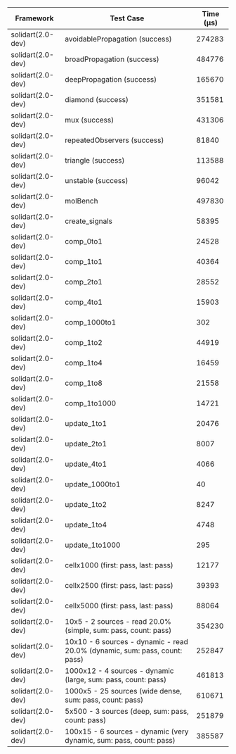 | Framework | Test Case | Time (μs) |
| --- | --- | --- |
| solidart(2.0-dev) | avoidablePropagation (success) | 274283 |
| solidart(2.0-dev) | broadPropagation (success) | 484776 |
| solidart(2.0-dev) | deepPropagation (success) | 165670 |
| solidart(2.0-dev) | diamond (success) | 351581 |
| solidart(2.0-dev) | mux (success) | 431306 |
| solidart(2.0-dev) | repeatedObservers (success) | 81840 |
| solidart(2.0-dev) | triangle (success) | 113588 |
| solidart(2.0-dev) | unstable (success) | 96042 |
| solidart(2.0-dev) | molBench | 497830 |
| solidart(2.0-dev) | create_signals | 58395 |
| solidart(2.0-dev) | comp_0to1 | 24528 |
| solidart(2.0-dev) | comp_1to1 | 40364 |
| solidart(2.0-dev) | comp_2to1 | 28552 |
| solidart(2.0-dev) | comp_4to1 | 15903 |
| solidart(2.0-dev) | comp_1000to1 | 302 |
| solidart(2.0-dev) | comp_1to2 | 44919 |
| solidart(2.0-dev) | comp_1to4 | 16459 |
| solidart(2.0-dev) | comp_1to8 | 21558 |
| solidart(2.0-dev) | comp_1to1000 | 14721 |
| solidart(2.0-dev) | update_1to1 | 20476 |
| solidart(2.0-dev) | update_2to1 | 8007 |
| solidart(2.0-dev) | update_4to1 | 4066 |
| solidart(2.0-dev) | update_1000to1 | 40 |
| solidart(2.0-dev) | update_1to2 | 8247 |
| solidart(2.0-dev) | update_1to4 | 4748 |
| solidart(2.0-dev) | update_1to1000 | 295 |
| solidart(2.0-dev) | cellx1000 (first: pass, last: pass) | 12177 |
| solidart(2.0-dev) | cellx2500 (first: pass, last: pass) | 39393 |
| solidart(2.0-dev) | cellx5000 (first: pass, last: pass) | 88064 |
| solidart(2.0-dev) | 10x5 - 2 sources - read 20.0% (simple, sum: pass, count: pass) | 354230 |
| solidart(2.0-dev) | 10x10 - 6 sources - dynamic - read 20.0% (dynamic, sum: pass, count: pass) | 252847 |
| solidart(2.0-dev) | 1000x12 - 4 sources - dynamic (large, sum: pass, count: pass) | 461813 |
| solidart(2.0-dev) | 1000x5 - 25 sources (wide dense, sum: pass, count: pass) | 610671 |
| solidart(2.0-dev) | 5x500 - 3 sources (deep, sum: pass, count: pass) | 251879 |
| solidart(2.0-dev) | 100x15 - 6 sources - dynamic (very dynamic, sum: pass, count: pass) | 385587 |
